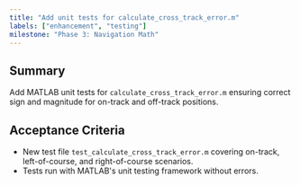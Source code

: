 ```yaml
---
title: "Add unit tests for calculate_cross_track_error.m"
labels: ["enhancement", "testing"]
milestone: "Phase 3: Navigation Math"
---
```


## Summary
Add MATLAB unit tests for `calculate_cross_track_error.m` ensuring correct sign and magnitude for on-track and off-track positions.

## Acceptance Criteria
- New test file `test_calculate_cross_track_error.m` covering on-track, left-of-course, and right-of-course scenarios.
- Tests run with MATLAB's unit testing framework without errors.
